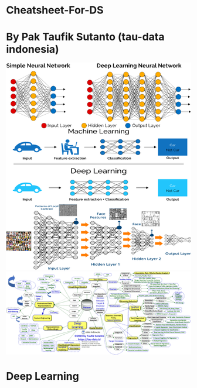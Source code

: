 # Cheatsheet-For-DS
# By Pak Taufik Sutanto (tau-data indonesia)
<img src="DeepLearning.png" alt="">
<img src="dataScience_models.gif" alt="">

# Deep Learning

